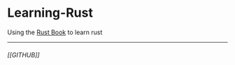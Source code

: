 # Learning-Rust
Using the [Rust Book](https://doc.rust-lang.org/book) to learn rust 
___
###### [[GITHUB]]